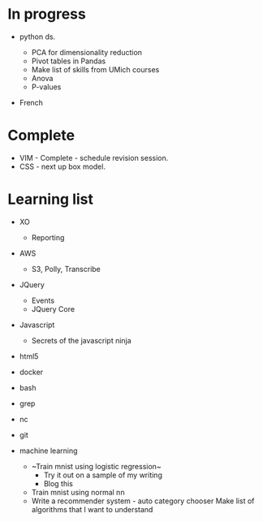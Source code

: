 # In progress

* python ds. 
	* PCA for dimensionality reduction
	* Pivot tables in Pandas
	* Make list of skills from UMich courses
	* Anova 
	* P-values

* French 

# Complete
* VIM - Complete - schedule revision session.
* CSS - next up box model.

# Learning list
* XO
	* Reporting

* AWS
	* S3, Polly, Transcribe
* JQuery
	* Events
	* JQuery Core
* Javascript
	* Secrets of the javascript ninja
* html5
* docker
* bash
* grep
* nc
* git
* machine learning
	* ~Train mnist using logistic regression~
		* Try it out on a sample of my writing
		* Blog this
	* Train mnist using normal nn
	* Write a recommender system - auto category chooser
	Make list of algorithms that I want to understand
	
